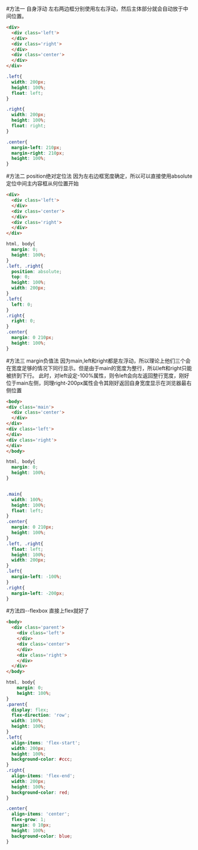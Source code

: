 #方法一 自身浮动
左右两边框分别使用左右浮动，然后主体部分就会自动放于中间位置。

```html
<div>
  <div class='left'>
  </div>
  <div class='right'>
  </div>
  <div class='center'>
  </div>
</div>
```

```css
.left{
  width: 200px;
  height: 100%;
  float: left;
}

.right{
  width: 200px;
  height: 100%;
  float: right;
}

.center{
  margin-left: 210px;
  margin-right: 210px;
  height: 100%;
}
```

#方法二 position绝对定位法
因为左右边框宽度确定，所以可以直接使用absolute定位中间主内容框从何位置开始

```html
<div>
  <div class='left'>
  </div>
  <div class='center'>
  </div>
  <div class='right'>
  </div>
</div>
```

```css
html, body{
  margin: 0;
  height: 100%;
}
.left, .right{
  position: absolute;
  top: 0;
  height: 100%;
  width: 200px;
}
.left{
  left: 0;
}
.right{
  right: 0;
}
.center{
  margin: 0 210px;
  height: 100%;
}
```

#方法三 margin负值法
因为main,left和right都是左浮动，所以理论上他们三个会在宽度足够的情况下同行显示。但是由于main的宽度为整行，所以left和right只能被挤到下行。
此时，对left设定-100%属性，则令left会向左返回整行宽度，刚好位于main左侧，同理right-200px属性会令其刚好返回自身宽度显示在浏览器最右侧位置

```html
<body>
<div class='main'>
  <div class='center'>
  </div>
</div>  
<div class='left'>
</div>
<div class='right'>
</div>
</body>
```

```css
html, body{
  margin: 0;
  height: 100%;
}


.main{
  width: 100%;
  height: 100%;
  float: left;
}
.center{
  margin: 0 210px;
  height: 100%;
}
.left, .right{
  float: left;
  height: 100%;
  width: 200px;
}
.left{
  margin-left: -100%;
}
.right{
  margin-left: -200px;
}
```

#方法四--flexbox
直接上flex就好了

```html
<body>
  <div class='parent'>
    <div class='left'>
    </div>
    <div class='center'>
    </div>
    <div class='right'>
    </div>
  </div>
</body>
```

```css
html, body{
	margin: 0;
	height: 100%;
}
.parent{
  display: flex;
  flex-direction: 'row';
  width: 100%;
  height: 100%;
}
.left{
  align-items: 'flex-start';
  width: 200px;
  height: 100%;
  background-color: #ccc;
}
.right{
  align-items: 'flex-end';
  width: 200px;
  height: 100%;
  background-color: red;
}

.center{
  align-items: 'center';
  flex-grow: 1;
  margin: 0 10px;
  height: 100%;
  background-color: blue;
}
```